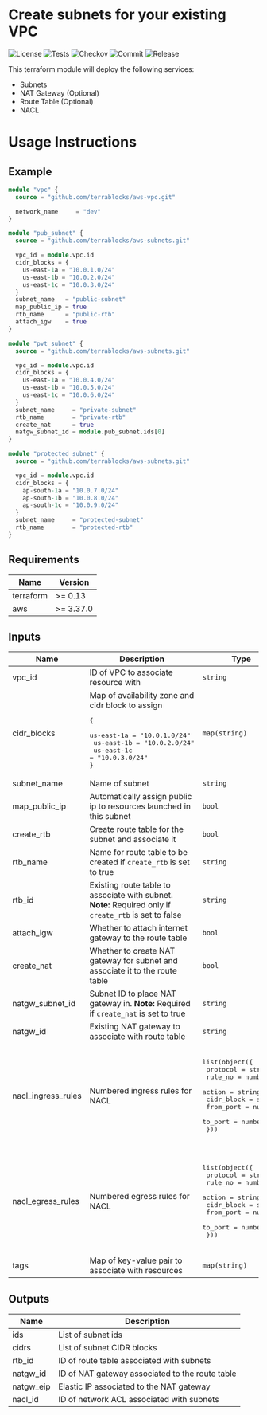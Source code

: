 # Create subnets for your existing VPC

![License](https://img.shields.io/github/license/terrablocks/aws-subnets?style=for-the-badge) ![Tests](https://img.shields.io/github/workflow/status/terrablocks/aws-subnets/tests/main?label=Test&style=for-the-badge) ![Checkov](https://img.shields.io/github/workflow/status/terrablocks/aws-subnets/checkov/main?label=Checkov&style=for-the-badge) ![Commit](https://img.shields.io/github/last-commit/terrablocks/aws-subnets?style=for-the-badge) ![Release](https://img.shields.io/github/v/release/terrablocks/aws-subnets?style=for-the-badge)

This terraform module will deploy the following services:
- Subnets
- NAT Gateway (Optional)
- Route Table (Optional)
- NACL

# Usage Instructions
## Example
```terraform
module "vpc" {
  source = "github.com/terrablocks/aws-vpc.git"

  network_name     = "dev"
}

module "pub_subnet" {
  source = "github.com/terrablocks/aws-subnets.git"

  vpc_id = module.vpc.id
  cidr_blocks = {
    us-east-1a = "10.0.1.0/24"
    us-east-1b = "10.0.2.0/24"
    us-east-1c = "10.0.3.0/24"
  }
  subnet_name   = "public-subnet"
  map_public_ip = true
  rtb_name      = "public-rtb"
  attach_igw    = true
}

module "pvt_subnet" {
  source = "github.com/terrablocks/aws-subnets.git"

  vpc_id = module.vpc.id
  cidr_blocks = {
    us-east-1a = "10.0.4.0/24"
    us-east-1b = "10.0.5.0/24"
    us-east-1c = "10.0.6.0/24"
  }
  subnet_name     = "private-subnet"
  rtb_name        = "private-rtb"
  create_nat      = true
  natgw_subnet_id = module.pub_subnet.ids[0]
}

module "protected_subnet" {
  source = "github.com/terrablocks/aws-subnets.git"

  vpc_id = module.vpc.id
  cidr_blocks = {
    ap-south-1a = "10.0.7.0/24"
    ap-south-1b = "10.0.8.0/24"
    ap-south-1c = "10.0.9.0/24"
  }
  subnet_name     = "protected-subnet"
  rtb_name        = "protected-rtb"
}
```

## Requirements

| Name | Version |
|------|---------|
| terraform | >= 0.13 |
| aws | >= 3.37.0 |

## Inputs

| Name | Description | Type | Default | Required |
|------|-------------|------|---------|:--------:|
| vpc_id | ID of VPC to associate resource with | `string` | n/a | yes |
| cidr_blocks | Map of availability zone and cidr block to assign<pre>{<br>  us-east-1a = "10.0.1.0/24"<br>  us-east-1b = "10.0.2.0/24"<br>  us-east-1c = "10.0.3.0/24"<br>}</pre> | `map(string)` | `{}` | no |
| subnet_name | Name of subnet | `string` | `""` | no |
| map_public_ip | Automatically assign public ip to resources launched in this subnet | `bool` | `false` | no |
| create_rtb | Create route table for the subnet and associate it | `bool` | `true` | no |
| rtb_name | Name for route table to be created if `create_rtb` is set to true | `string` | `null` | no |
| rtb_id | Existing route table to associate with subnet. **Note:** Required only if `create_rtb` is set to false | `string` | `""` | no |
| attach_igw | Whether to attach internet gateway to the route table | `bool` | `false` | no |
| create_nat | Whether to create NAT gateway for subnet and associate it to the route table | `bool` | `false` | no |
| natgw_subnet_id | Subnet ID to place NAT gateway in. **Note:** Required if `create_nat` is set to true | `string` | `""` | no |
| natgw_id | Existing NAT gateway to associate with route table | `string` | `null` | no |
| nacl_ingress_rules | Numbered ingress rules for NACL | <pre>list(object({<br>    protocol   = string<br>    rule_no    = number<br>    action     = string<br>    cidr_block = string<br>    from_port  = number<br>    to_port    = number<br>  }))</pre> | <pre>[<br>  {<br>    "action": "allow",<br>    "cidr_block": "0.0.0.0/0",<br>    "from_port": 0,<br>    "protocol": "-1",<br>    "rule_no": 100,<br>    "to_port": 0<br>  }<br>]</pre> | no |
| nacl_egress_rules | Numbered egress rules for NACL | <pre>list(object({<br>    protocol   = string<br>    rule_no    = number<br>    action     = string<br>    cidr_block = string<br>    from_port  = number<br>    to_port    = number<br>  }))</pre> | <pre>[<br>  {<br>    "action": "allow",<br>    "cidr_block": "0.0.0.0/0",<br>    "from_port": 0,<br>    "protocol": "-1",<br>    "rule_no": 100,<br>    "to_port": 0<br>  }<br>]</pre> | no |
| tags | Map of key-value pair to associate with resources | `map(string)` | `{}` | no |

## Outputs

| Name | Description |
|------|-------------|
| ids | List of subnet ids |
| cidrs | List of subnet CIDR blocks |
| rtb_id | ID of route table associated with subnets |
| natgw_id | ID of NAT gateway associated to the route table |
| natgw_eip | Elastic IP associated to the NAT gateway |
| nacl_id | ID of network ACL associated with subnets |
